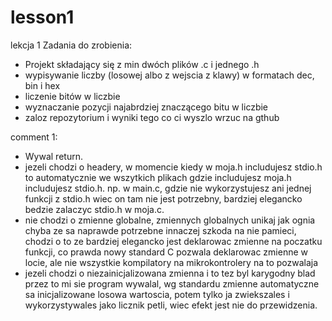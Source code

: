 lesson1
=======

lekcja 1
Zadania do zrobienia:
- Projekt składający się z min dwóch plików .c i jednego .h
- wypisywanie liczby (losowej albo z wejscia z klawy) w formatach dec, bin i hex
- liczenie bitów w liczbie
- wyznaczanie pozycji najabrdziej znaczącego bitu w liczbie
- zaloz repozytorium i wyniki tego co ci wyszlo wrzuc na gthub

comment 1:
- Wywal return.
- jezeli chodzi o headery, w momencie kiedy w moja.h includujesz stdio.h to automatycznie we wszytkich plikach gdzie
includujesz moja.h includujesz stdio.h. np. w main.c, gdzie nie wykorzystujesz ani jednej funkcji z stdio.h wiec on tam
nie jest potrzebny, bardziej elegancko bedzie zalaczyc stdio.h w moja.c.
- nie chodzi o zmienne globalne, zmiennych globalnych unikaj jak ognia chyba ze sa naprawde potrzebne innaczej szkoda na 
nie pamieci, chodzi o to ze bardziej elegancko jest deklarowac zmienne na poczatku funkcji, co prawda nowy standard C
pozwala deklarowac zmienne w locie, ale nie wszystkie kompilatory na mikrokontrolery na to pozwalaja
- jezeli chodzi o niezainicjalizowana zmienna i to tez byl karygodny blad przez to mi sie program wywalal, wg standardu 
zmienne automatyczne sa inicjalizowane losowa wartoscia, potem tylko ja zwiekszales i wykorzystywales jako licznik petli,
wiec efekt jest nie do przewidzenia.
